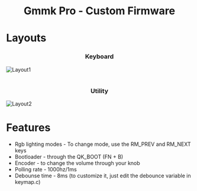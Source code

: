 <h1 align="center">Gmmk Pro - Custom Firmware</h1>
<h1>Layouts</h1>
<h3  align="center">Keyboard</h3>

![Layout1](https://github.com/user-attachments/assets/7c3a0550-2737-4153-9b5c-bd5f6198e996)
#
<h3 align="center">Utility</h2>

![Layout2](https://github.com/user-attachments/assets/ce89ba1f-ee29-4c5c-b89e-28e14258fd66)
<h1>Features</h1>
<ul>
      <li>Rgb lighting modes - To change mode, use the RM_PREV and RM_NEXT keys</li>
      <li>Bootloader - through the QK_BOOT (FN + B)</li>
      <li>Encoder - to change the volume through your knob</li>
      <li>Polling rate - 1000hz/1ms</li>
      <li>Debounse time - 8ms (to customize it, just edit the debounce variable in keymap.c)</li>
</ul>

# 
